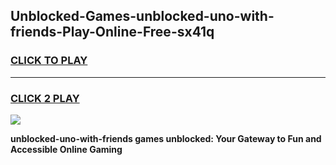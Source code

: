
## Unblocked-Games-unblocked-uno-with-friends-Play-Online-Free-sx41q
<h3>
<a href="https://premium76.site?title=unblocked-uno-with-friends&ref=26A">CLICK TO PLAY</a></h3>
<hr>

<h3>
<a href="https://premium76.site?title=unblocked-uno-with-friends&ref=26A">CLICK 2 PLAY</a>
  
</h3>

<a href="https://premium76.site?title=unblocked-uno-with-friends&ref=26A"><img src="https://clearcache.store/games.png"></a>


**unblocked-uno-with-friends games unblocked: Your Gateway to Fun and Accessible Online Gaming**
